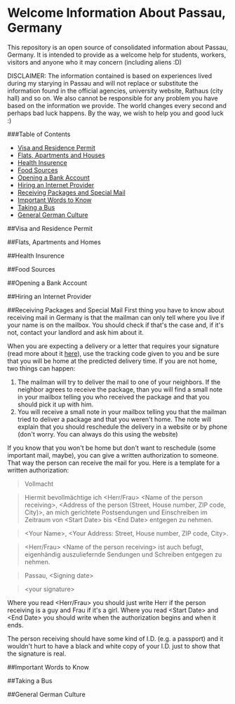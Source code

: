 # Welcome Information About Passau, Germany
This repository is an open source of consolidated information about Passau, Germany. It is intended to provide as a welcome help for students, workers, visitors and anyone who it may concern (including aliens :D)

DISCLAIMER: The information contained is based on experiences lived during my starying in Passau and will not replace or substitute the information found in the official agencies, university website, Rathaus (city hall) and so on. We also cannot be responsible for any problem you have based on the information we provide. The world changes every second and perhaps bad luck happens. By the way, we wish to help you and good luck :) 

###Table of Contents
- [Visa and Residence Permit](#visa-and-residence-permit)
- [Flats, Apartments and Houses](#flats-apartments-and-homes)
- [Health Insurence](#health-insurence)
- [Food Sources](#food-sources)
- [Opening a Bank Account](#opening-a-bank-account)
- [Hiring an Internet Provider](#hiring-an-internet-provider)
- [Receiving Packages and Special Mail](#receiving-packages-and-special-mail)
- [Important Words to Know](#important-words-to-know)
- [Taking a Bus](#taking-a-bus)
- [General German Culture](#general-german-culture)

##Visa and Residence Permit

##Flats, Apartments and Homes

##Health Insurence

##Food Sources

##Opening a Bank Account

##Hiring an Internet Provider

##Receiving Packages and Special Mail
First thing you have to know about receiving mail in Germany is that the mailman can only tell where you live if your name is on the mailbox. You should check if that's the case and, if it's not, contact your landlord and ask him about it.

When you are expecting a delivery or a letter that requires your signature (read more about it [here](http://www.howtogermany.com/pages/postal.html)), use the tracking code given to you and be sure that you will be home at the predicted delivery time. If you are not home, two things can happen:

1. The mailman will try to deliver the mail to one of your neighbors. If the neighbor agrees to receive the package, than you will find a small note in your mailbox telling you who received the package and that you should pick it up with him.
2. You will receive a small note in your mailbox telling you that the mailman tried to deliver a package and that you weren't home. The note will explain that you should reschedule the delivery in a website or by phone (don't worry. You can always do this using the website)

If you know that you won't be home but don't want to reschedule (some important mail, maybe), you can give a written authorization to someone. That way the person can receive the mail for you. Here is a template for a written authorization:


> Vollmacht

> Hiermit bevollmächtige ich \<Herr/Frau> \<Name of the person receiving>, \<Address of the person (Street, House number, ZIP code, City)>, an mich gerichtete Postsendungen und Einschreiben im Zeitraum von \<Start Date> bis \<End Date> entgegen zu nehmen.

> \<Your Name>, \<Your Address: Street, House number, ZIP code, City>.

> \<Herr/Frau> \<Name of the person receiving> ist auch befugt, eigenhändig auszuliefernde Sendungen und Schreiben entgegen zu nehmen.

> Passau, \<Signing date>

> \<your signature>
 

Where you read \<Herr/Frau> you should just write Herr if the person receiving is a guy and Frau if it's a girl. Where you read \<Start Date> and \<End Date> you should write when the authorization begins and when it ends.

The person receiving should have some kind of I.D. (e.g. a passport) and it wouldn't hurt to have a black and white copy of your I.D. just to show that the signature is real.

##Important Words to Know

##Taking a Bus

##General German Culture
